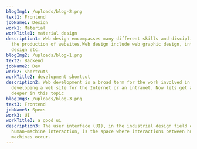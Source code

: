 ```yaml
---
blogImg1: /uploads/blog-2.png
text1: Frontend
jobName1: Design
work1: Material
workTitle1: material design
description1: Web design encompasses many different skills and disciplines in
  the production of websites.Web design include web graphic design, interface
  design etc.
blogImg2: /uploads/blog-1.png
text2: Backend
jobName2: Dev
work2: Shortcuts
workTitle2: development shortcut
description2: Web development is a broad term for the work involved in
  developing a web site for the Internet or an intranet. Now lets get a bit
  deeper in this topic
blogImg3: /uploads/blog-3.png
text3: Frontend
jobName3: Specs
work3: UI
workTitle3: a good ui
description3: The user interface (UI), in the industrial design field of
  human–machine interaction, is the space where interactions between humans and
  machines occur.
---
```

